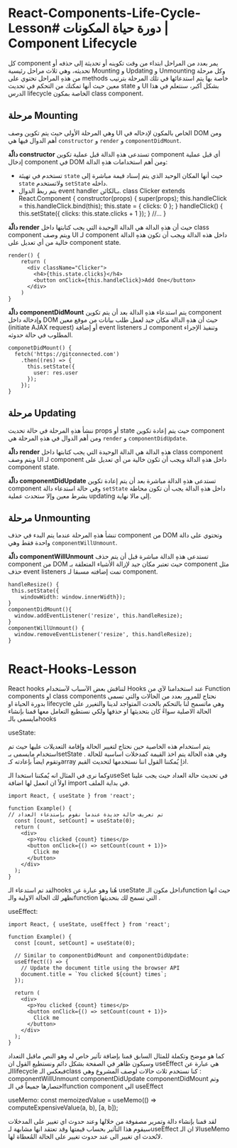 # React-Components-Life-Cycle-Lesson# دورة حياة المكونات | Component Lifecycle

كل component يمر بعدد من المراحل ابتداء من وقت تكوينه أو تحديثة إلى حذفه أو تحديثه، وهي ثلاث مراحل رئيسية Mounting و Updating و Unmounting وكل مرحلة من هذهِ المراحل تحتوي على methods خاصة بها يتم استدعائها في تلك المرحلة بترتيب معين حيث أنها تمكنك من التحكم في تحديث state و UI بشكل أكبر، سنتعلم في هذا الدرس lifecycle الخاصة بمكون class component.



## مرحلة Mounting

وهي المرحلة الأولى حيث يتم تكوين وصف UI الخاص بالمكون لإدخاله في DOM ومن أهم الدوال فيها هي `constructor` و `render` و `componentDidMount`.


**دالّة constructor** 
تستدعى هذهِ الدالة قبل عملية تكوين component أي قبل عملية إدخال component في DOM ومن أهم استخدامات هذهِ الدالة:

- تستخدم في تهيئة `state` حيث أنها المكان الوحيد الذي يتم إسناد قيمة مباشرة إلى `state` ولاتستخدم `setState` داخله.
- يتم ربط الدوال event handler بـالكائن.
    class Clicker extends React.Component {
      constructor(props) {
        super(props);
        this.handleClick = this.handleClick.bind(this);
        this.state = {
           clicks: 0
        };
      }
      handleClick() {
        this.setState({ 
          clicks: this.state.clicks + 1
        });
      }
      //...
    }


**دالّة render**
حيث أن هذهِ الدالة هي الدالة الوحيدة التي يجب كتابتها داخل class component ويتم وصف UI لـ component داخل هذه الدالة ويجب أن تكون هذهِ الدالة خالية من أي تعديل على component state.

    render() {
        return (
          <div className="Clicker">
            <h4>{this.state.clicks}</h4>
            <button onClick={this.handleClick}>Add One</button>
          </div>
        )
    }


**دالّة** **componentDidMount**
يتم استدعاء هذهِ الدالة بعد أن يتم تكوين component وإدخاله داخل DOM حيث أن هذهِ الدالة مكان جيد لعمل طلب بيانات من موقع معين (initiate AJAX request) أو إضافة event listeners لـ component وتنفيذ الإجراء المطلوب في حالة حدوثه.

    componetDidMount() {
      fetch('https://gitconnected.com')
        .then((res) => {
          this.setState({
            user: res.user
          });
        });
    }



## مرحلة Updating

ننشأ هذهِ المرحلة في حالة تحديث props أو state حيث يتم إعادة تكوين component ومن أهم الدوال في هذهِ المرحلة هي `render` و `componentDidUpdate`.

**دالّة** **render**
هذهِ الدالة هي الدالة الوحيدة التي يجب كتابتها داخل class component ويتم وصف UI لـ component داخل هذهِ الدالة ويجب أن تكون خالية من أي تعديل على component state.

**دالّة** **componentDidUpdate**
تستدعى هذهِ الدالة مباشرة بعد أن يتم إعادة تكوين component وفي حالة استدعاء دالة `setState` داخل هذهِ الدالة يجب أن تكون محاطة بشرط معين وإلا ستحدث عملية updating إلى مالا نهاية.

## مرحلة Unmounting

تنشأ هذهِ المرحلة عندما يتم البدء في حذف component من DOM وتحتوي على دالة واحدة فقط وهي `componentWillUnmount`.


**دالّة** **componentWillUnmount**
تستدعى هذهِ الدالة مباشرة قبل أن يتم حذف component من DOM حيث تعتبر مكان جيد لإزالة الأشياء المتعلقة بـ component مثل حذف event listeners تمت إضافته مسبقا لـ component.


    handleResize() {
     this.setState({
        windowWidth: window.innerWidth});
    }
    componentDidMount(){
      window.addEventListener('resize', this.handleResize);
    }
    componentWillUnmount() {
      window.removeEventListener('resize', this.handleResize);
    }
# React-Hooks-Lesson
React hooks
لنناقش بعض الآسباب لآستخدام Hooks عند استخدامنا لآي من Function components او  class components
نحتاج للمرور بعدد من الحالات والتي تسمى بدورة الحياة او lifecycle  وهي ماتسمح لنا بالتحكم بالحدث المتواجد لدينا 
والتغيرر على الحالة الاصلية سواءً كان بتحديثها او حذفها ولكي نستطيع  التعامل معها قمنا بإنشاء مايسمى بالـhooks 


useState:

يتم استخدام هذه الخاصية حين نحتاج لتغيير الحالة وإقامة التعديلات عليها حيث تم استخدام مايسمى بـsetState وفي هذه الحالة يتم اخذ القيمة كمدخلات اساسية للحالة . وتقوم ايضاً بإعادته كـarray
اذاٍ يُمكننا القول اننا نستخدمها لتحديث القيم.

وكما نرى في المثال انه يٌمكننا استخدا الـuseSet في تحديث حالة العداد
حيث يجب علينا اولاً ان انعمل لها اضافة import في بداية الملف.


    import React, { useState } from 'react';
    
    function Example() {
    // تم تعريف حالة جديدة عندما نقوم بإستدعاء العداد
      const [count, setCount] = useState(0);
      return (
        <div>
          <p>You clicked {count} times</p>
          <button onClick={() => setCount(count + 1)}>
            Click me
          </button>
        </div>
      );
    }

لقد تم استدعاء الـhooks  هُنا وهو عبارة عن useState داخل مكون الـfunction
حيث انها تظهر لك الحالة الاولية والـfunction التي تسمح لك بتحديثها .


useEffect:


    import React, { useState, useEffect } from 'react';
    
    function Example() {
      const [count, setCount] = useState(0);
    
      // Similar to componentDidMount and componentDidUpdate:
      useEffect(() => {
        // Update the document title using the browser API
        document.title = `You clicked ${count} times`;
      });
    
      return (
        <div>
          <p>You clicked {count} times</p>
          <button onClick={() => setCount(count + 1)}>
            Click me
          </button>
        </div>
      );
    }

كما هو موضح وتكملة للمثال السابق قمنا بإضافة تآثير خاص له وهو النص ماقبل التعداد وسيكون ظاهر في الصفحة بشكل دائم
ونستطيع القول ان useEffect هي عبارة عن الـlifecycle فبعكس الـclass كنا نستخدم ثلاث حالات لوصف المشروع وهي :
componentWillUnmount
componentDidUpdate
componentDidMount
وتم اختصارها جميعاً في الـfunction component الى useEffect



useMemo:
    const memoizedValue = useMemo(() => computeExpensiveValue(a, b), [a, b]);

لقد قمنا بإنشاء دالة وتمرير مصفوفة من خلالها وعند حدوث اي تغيير على المدخلات سيقوم هذا التآثير بحساب قيمتها وقد تعتقد انها مشابهة لـuseEffect الا ان الـuseMemo لاتُحدث اي تغيير الى عند حدوث تغيير على الحالة المُعطاة لها.

